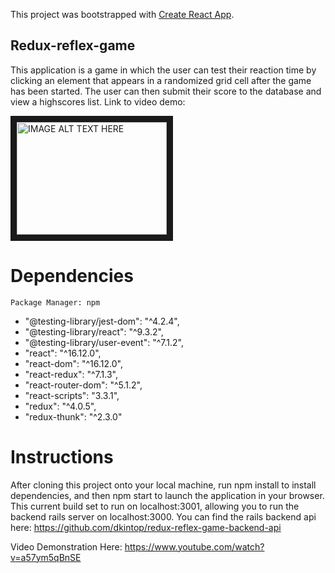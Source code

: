 This project was bootstrapped with [Create React App](https://github.com/facebook/create-react-app).

## Redux-reflex-game

This application is a game in which the user can test their reaction time by clicking an element that appears in a randomized grid cell after the game has been started. The user can then submit their score to the database and view a highscores list.
Link to video demo:

<a href="http://www.youtube.com/watch?feature=player_embedded&v=a57ym5qBnSE
" target="_blank"><img src="http://img.youtube.com/vi/a57ym5qBnSE/0.jpg" 
alt="IMAGE ALT TEXT HERE" width="240" height="180" border="10" /></a>


# Dependencies

    Package Manager: npm

- "@testing-library/jest-dom": "^4.2.4",
- "@testing-library/react": "^9.3.2",
- "@testing-library/user-event": "^7.1.2",
- "react": "^16.12.0",
- "react-dom": "^16.12.0",
- "react-redux": "^7.1.3",
- "react-router-dom": "^5.1.2",
- "react-scripts": "3.3.1",
- "redux": "^4.0.5",
- "redux-thunk": "^2.3.0"

# Instructions

After cloning this project onto your local machine, run npm install to install dependencies, and then npm start to launch the application in your browser. This current build set to run on localhost:3001, allowing you to run the backend rails server on localhost:3000. You can find the rails backend api here: https://github.com/dkintop/redux-reflex-game-backend-api

Video Demonstration Here: https://www.youtube.com/watch?v=a57ym5qBnSE
